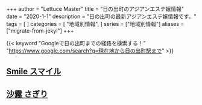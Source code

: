 +++
author = "Lettuce Master"
title = "日の出町のアジアンエステ嬢情報"
date = "2020-1-1"
description = "日の出町の最新アジアンエステ嬢情報です。"
tags = [
]
categories = [
    "地域別情報",
]
series = ["地域別情報"]
aliases = ["migrate-from-jekyl"]
+++

{{< keyword "Googleで日の出町までの経路を検索する！" "https://www.google.com/search?q=現在地から日の出町駅まで" >}}

## [Smile スマイル](http://landh.info/)

## [沙霧 さぎり](http://sg.msji.work/)

